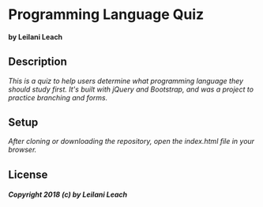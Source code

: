 # Programming Language Quiz
#### by Leilani Leach

## Description
_This is a quiz to help users determine what programming language they should study first. It's built with jQuery and Bootstrap, and was a project to practice branching and forms._

## Setup

_After cloning or downloading the repository, open the index.html file in your browser._

## License
##### *Copyright 2018 (c) by Leilani Leach*
